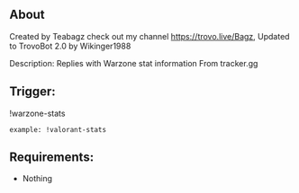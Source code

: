
## About
Created by Teabagz check out my channel https://trovo.live/Bagz, Updated to TrovoBot 2.0 by Wikinger1988

Description: Replies with Warzone stat information From tracker.gg

## Trigger:
!warzone-stats

`example: !valorant-stats`

## Requirements:
- Nothing

